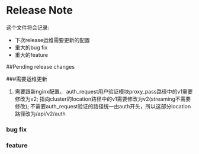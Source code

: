 Release Note
=============

这个文件将会记录:

- 下次release运维需要更新的配置
- 重大的bug fix
- 重大的feature

##Pending release changes

###需要运维更新
1. 需要跟新nginx配置。
    auth_request用户验证模块proxy_pass路径中的v1需要修改为v2;
    指向cluster的location路径中的v1需要修改为v2(streaming不需要修改);
    不需要auth_request验证的路径统一由auth开头，所以这部分location路径改为/api/v2/auth

### bug fix


### feature

